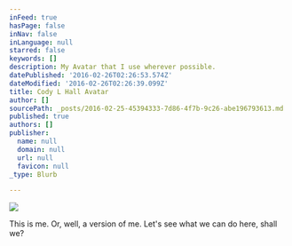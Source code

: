 ```yaml
---
inFeed: true
hasPage: false
inNav: false
inLanguage: null
starred: false
keywords: []
description: My Avatar that I use wherever possible.
datePublished: '2016-02-26T02:26:53.574Z'
dateModified: '2016-02-26T02:26:39.099Z'
title: Cody L Hall Avatar
author: []
sourcePath: _posts/2016-02-25-45394333-7d86-4f7b-9c26-abe196793613.md
published: true
authors: []
publisher:
  name: null
  domain: null
  url: null
  favicon: null
_type: Blurb

---
```

![](https://the-grid-user-content.s3-us-west-2.amazonaws.com/e8e8c331-b572-43d1-bf0f-010b00294a41.png)

This is me. Or, well, a version of me. Let's see what we can do here, shall we?
